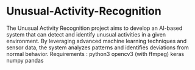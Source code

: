 # Unusual-Activity-Recognition
The Unusual Activity Recognition project aims to develop an AI-based system that can detect and identify unusual activities in a given environment. By leveraging advanced machine learning techniques and sensor data, the system analyzes patterns and identifies deviations from normal behavior.
Requirements :
python3
opencv3 (with ffmpeg)
keras
numpy
pandas
